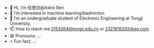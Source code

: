- 👋 Hi, I’m 任思剑@Astro Ren
- 👀 I’m interested in machine learning/badminton
- 🌱 I’m an undergraduate student of Electronic Engineering at Tongji University.
- 📫 How to reach me 2153264@tongji.edu.cn or 2321816292@qq.com
- 😄 Pronouns: ...
- ⚡ Fun fact: ...

<!---
YY123Rsj/YY123Rsj is a ✨ special ✨ repository because its `README.md` (this file) appears on your GitHub profile.
You can click the Preview link to take a look at your changes.
--->
